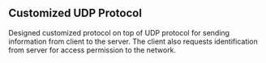 ## Customized UDP Protocol

   Designed customized protocol on top of UDP protocol for sending information from client to the server. The client also requests identification from server for access permission to the network.


